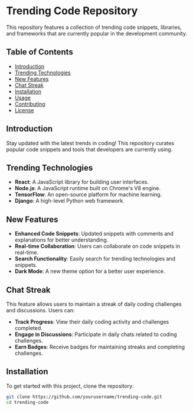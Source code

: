 
# Trending Code Repository

This repository features a collection of trending code snippets, libraries, and frameworks that are currently popular in the development community.

## Table of Contents

- [Introduction](#introduction)
- [Trending Technologies](#trending-technologies)
- [New Features](#new-features)
- [Chat Streak](#chat-streak)
- [Installation](#installation)
- [Usage](#usage)
- [Contributing](#contributing)
- [License](#license)

## Introduction

Stay updated with the latest trends in coding! This repository curates popular code snippets and tools that developers are currently using.

## Trending Technologies

- **React**: A JavaScript library for building user interfaces.
- **Node.js**: A JavaScript runtime built on Chrome's V8 engine.
- **TensorFlow**: An open-source platform for machine learning.
- **Django**: A high-level Python web framework.

## New Features

- **Enhanced Code Snippets**: Updated snippets with comments and explanations for better understanding.
- **Real-time Collaboration**: Users can collaborate on code snippets in real-time.
- **Search Functionality**: Easily search for trending technologies and snippets.
- **Dark Mode**: A new theme option for a better user experience.

## Chat Streak

This feature allows users to maintain a streak of daily coding challenges and discussions. Users can:

- **Track Progress**: View their daily coding activity and challenges completed.
- **Engage in Discussions**: Participate in daily chats related to coding challenges.
- **Earn Badges**: Receive badges for maintaining streaks and completing challenges.

## Installation

To get started with this project, clone the repository:

```bash
git clone https://github.com/yourusername/trending-code.git
cd trending-code
